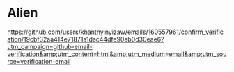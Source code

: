 # Alien
https://github.com/users/khantnyinyizaw/emails/160557961/confirm_verification/19cbf32aa414e71871a1dac44dfe90ab0d30eae6?utm_campaign=github-email-verification&amp;utm_content=html&amp;utm_medium=email&amp;utm_source=verification-email
